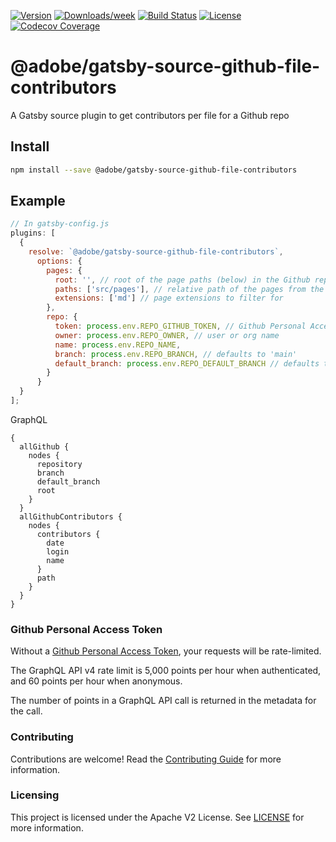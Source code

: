 <!--
Copyright 2020 Adobe. All rights reserved.
This file is licensed to you under the Apache License, Version 2.0 (the "License");
you may not use this file except in compliance with the License. You may obtain a copy
of the License at http://www.apache.org/licenses/LICENSE-2.0

Unless required by applicable law or agreed to in writing, software distributed under
the License is distributed on an "AS IS" BASIS, WITHOUT WARRANTIES OR REPRESENTATIONS
OF ANY KIND, either express or implied. See the License for the specific language
governing permissions and limitations under the License.
-->

[![Version](https://img.shields.io/npm/v/@adobe/gatsby-source-github-file-contributors.svg)](https://npmjs.org/package/@adobe/gatsby-source-github-file-contributors)
[![Downloads/week](https://img.shields.io/npm/dw/@adobe/gatsby-source-github-file-contributors.svg)](https://npmjs.org/package/@adobe/gatsby-source-github-file-contributors)
[![Build Status](https://travis-ci.com/adobe/gatsby-source-github-file-contributors.svg?branch=master)](https://travis-ci.com/adobe/gatsby-source-github-file-contributors)
[![License](https://img.shields.io/badge/License-Apache%202.0-blue.svg)](https://opensource.org/licenses/Apache-2.0) 
[![Codecov Coverage](https://img.shields.io/codecov/c/github/adobe/gatsby-source-github-file-contributors/master.svg?style=flat-square)](https://codecov.io/gh/adobe/gatsby-source-github-file-contributors/)

# @adobe/gatsby-source-github-file-contributors

A Gatsby source plugin to get contributors per file for a Github repo

## Install

```bash
npm install --save @adobe/gatsby-source-github-file-contributors
```

## Example

```javascript
// In gatsby-config.js
plugins: [
  {
    resolve: `@adobe/gatsby-source-github-file-contributors`,
      options: {
        pages: {
          root: '', // root of the page paths (below) in the Github repo
          paths: ['src/pages'], // relative path of the pages from the config
          extensions: ['md'] // page extensions to filter for
        },
        repo: {
          token: process.env.REPO_GITHUB_TOKEN, // Github Personal Access Token
          owner: process.env.REPO_OWNER, // user or org name
          name: process.env.REPO_NAME, 
          branch: process.env.REPO_BRANCH, // defaults to 'main'
          default_branch: process.env.REPO_DEFAULT_BRANCH // defaults to 'main'
        }
      }
  }
];
```

GraphQL
```
{
  allGithub {
    nodes {
      repository
      branch
      default_branch
      root
    }
  }    
  allGithubContributors {
    nodes {
      contributors {
        date
        login
        name
      }
      path
    }
  }        
}
```

### Github Personal Access Token

Without a [Github Personal Access Token](https://docs.github.com/en/github/authenticating-to-github/creating-a-personal-access-token), your requests will be rate-limited.

The GraphQL API v4 rate limit is 5,000 points per hour when authenticated, and 60 points per hour when anonymous.

The number of points in a GraphQL API call is returned in the metadata for the call.

### Contributing

Contributions are welcome! Read the [Contributing Guide](./.github/CONTRIBUTING.md) for more information.

### Licensing

This project is licensed under the Apache V2 License. See [LICENSE](LICENSE) for more information.

